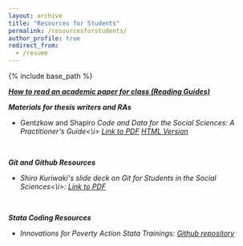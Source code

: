 ```yaml
---
layout: archive
title: "Resources for Students"
permalink: /resourcesforstudents/
author_profile: true
redirect_from:
  - /resume
---
```


{% include base_path %}


<a href="https://niemesgt.github.io/readingguides/"><i><b>How to read an academic paper for class (Reading Guides)</b> </i></a>
<br />


<i><b>Materials for thesis writers and RAs</b> </i>
<br />


<ul>
<li>Gentzkow and Shapiro <i>Code and Data for the Social Sciences: A Practitioner's Guide<\i> <a href="https://niemesgt.github.io/files/GentzkowRothstein_CodeAndData.pdf">Link to PDF</a> <a href="http://web.stanford.edu/~gentzkow/research/CodeAndData.xhtml">HTML Version</a></li>
</ul>
<br />


<i><b>Git and Github Resources</b> </i>
<br />

<ul>
<li>Shiro Kuriwaki's slide deck on <i>Git for Students in the Social Sciences<\i>: <a href="https://niemesgt.github.io/files/kuriwaki_github_handout.pdf">Link to PDF</a></li>
</ul>
<br />


<i><b>Stata Coding Resources</b> </i>
<br />

<ul>
<li>Innovations for Poverty Action Stata Trainings: <a href="https://github.com/PovertyAction/IPA-Stata-Trainings">Github repository</a></li>
</ul>
  